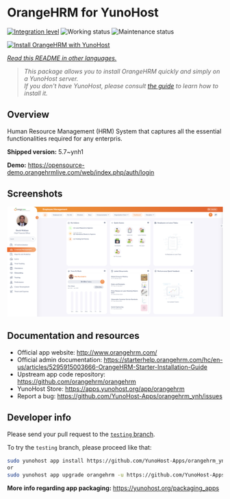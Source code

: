 <!--
N.B.: This README was automatically generated by <https://github.com/YunoHost/apps/tree/master/tools/readme_generator>
It shall NOT be edited by hand.
-->

# OrangeHRM for YunoHost

[![Integration level](https://apps.yunohost.org/badge/integration/orangehrm)](https://ci-apps.yunohost.org/ci/apps/orangehrm/)
![Working status](https://apps.yunohost.org/badge/state/orangehrm)
![Maintenance status](https://apps.yunohost.org/badge/maintained/orangehrm)

[![Install OrangeHRM with YunoHost](https://install-app.yunohost.org/install-with-yunohost.svg)](https://install-app.yunohost.org/?app=orangehrm)

*[Read this README in other languages.](./ALL_README.md)*

> *This package allows you to install OrangeHRM quickly and simply on a YunoHost server.*  
> *If you don't have YunoHost, please consult [the guide](https://yunohost.org/install) to learn how to install it.*

## Overview

Human Resource Management (HRM) System that captures all the essential functionalities required for any enterpris.


**Shipped version:** 5.7~ynh1

**Demo:** <https://opensource-demo.orangehrmlive.com/web/index.php/auth/login>

## Screenshots

![Screenshot of OrangeHRM](./doc/screenshots/Screenshot.png)

## Documentation and resources

- Official app website: <http://www.orangehrm.com/>
- Official admin documentation: <https://starterhelp.orangehrm.com/hc/en-us/articles/5295915003666-OrangeHRM-Starter-Installation-Guide>
- Upstream app code repository: <https://github.com/orangehrm/orangehrm>
- YunoHost Store: <https://apps.yunohost.org/app/orangehrm>
- Report a bug: <https://github.com/YunoHost-Apps/orangehrm_ynh/issues>

## Developer info

Please send your pull request to the [`testing` branch](https://github.com/YunoHost-Apps/orangehrm_ynh/tree/testing).

To try the `testing` branch, please proceed like that:

```bash
sudo yunohost app install https://github.com/YunoHost-Apps/orangehrm_ynh/tree/testing --debug
or
sudo yunohost app upgrade orangehrm -u https://github.com/YunoHost-Apps/orangehrm_ynh/tree/testing --debug
```

**More info regarding app packaging:** <https://yunohost.org/packaging_apps>
